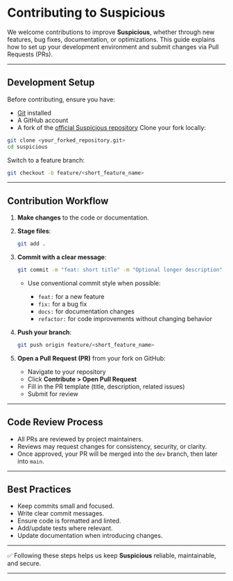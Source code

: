 # Contributing to Suspicious

We welcome contributions to improve **Suspicious**, whether through new features, bug fixes, documentation, or optimizations.
This guide explains how to set up your development environment and submit changes via Pull Requests (PRs).

---

## Development Setup

Before contributing, ensure you have:

* [Git](https://git-scm.com/) installed
* A GitHub account
* A fork of the [official Suspicious repository](https://github.com/thalesgroup-cert/suspicious)
Clone your fork locally:

```bash
git clone <your_forked_repository.git>
cd suspicious
```

Switch to a feature branch:

```bash
git checkout -b feature/<short_feature_name>
```

---

## Contribution Workflow

1. **Make changes** to the code or documentation.

2. **Stage files**:

   ```bash
   git add .
   ```

3. **Commit with a clear message**:

   ```bash
   git commit -m "feat: short title" -m "Optional longer description"
   ```

   * Use conventional commit style when possible:

     * `feat:` for a new feature
     * `fix:` for a bug fix
     * `docs:` for documentation changes
     * `refactor:` for code improvements without changing behavior

4. **Push your branch**:

   ```bash
   git push origin feature/<short_feature_name>
   ```

5. **Open a Pull Request (PR)** from your fork on GitHub:

   * Navigate to your repository
   * Click **Contribute > Open Pull Request**
   * Fill in the PR template (title, description, related issues)
   * Submit for review

---

## Code Review Process

* All PRs are reviewed by project maintainers.
* Reviews may request changes for consistency, security, or clarity.
* Once approved, your PR will be merged into the `dev` branch, then later into `main`.

---

## Best Practices

* Keep commits small and focused.
* Write clear commit messages.
* Ensure code is formatted and linted.
* Add/update tests where relevant.
* Update documentation when introducing changes.

---

✅ Following these steps helps us keep **Suspicious** reliable, maintainable, and secure.

---
